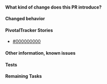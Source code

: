 #### What kind of change does this PR introduce?

#### Changed behavior

#### PivotalTracker Stories

* [#000000000](https://www.pivotaltracker.com/story/show/000000000)

#### Other information, known issues

#### Tests

#### Remaining Tasks
